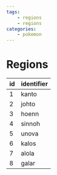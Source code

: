 ```yaml
---
tags:
    - regions
    - regions
categories:
    - pokemon
---
```


# Regions

| id | identifier |
|----|------------|
| 1  | kanto      |
| 2  | johto      |
| 3  | hoenn      |
| 4  | sinnoh     |
| 5  | unova      |
| 6  | kalos      |
| 7  | alola      |
| 8  | galar      |
